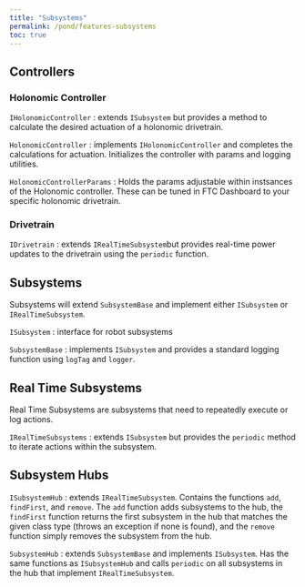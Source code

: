 ```yaml
---
title: "Subsystems"
permalink: /pond/features-subsystems
toc: true
---
```


## Controllers
### Holonomic Controller
`IHolonomicController` : extends `ISubsystem` but provides a method to calculate the desired actuation of a holonomic drivetrain.

`HolonomicController` : implements `IHolonomicController` and completes the calculations for actuation. Initializes the controller with params and logging utilities.

`HolonomicControllerParams` : Holds the params adjustable within instsances of the Holonomic controller. These can be tuned in FTC Dashboard to your specific holonomic drivetrain.

### Drivetrain
`IDrivetrain` : extends `IRealTimeSubsystem`but provides real-time power updates to the drivetrain using the `periodic` function.

## Subsystems
Subsystems will extend `SubsystemBase` and implement either `ISubsystem` or `IRealTimeSubsystem`.

`ISubsystem` : interface for robot subsystems

`SubsystemBase` : implements `ISubsystem` and provides a standard logging function using `logTag` and `logger`.

## Real Time Subsystems
Real Time Subsystems are subsystems that need to repeatedly execute or log actions.

`IRealTimeSubsystems` : extends `ISubsystem` but provides the `periodic` method to iterate actions within the subsystem. 

## Subsystem Hubs
`ISubsystemHub` : extends `IRealTimeSubsystem`. Contains the functions `add`, `findFirst`, and `remove`. The `add` function adds subsystems to the hub, the `findFirst` function returns the first subsystem in the hub that matches the given class type (throws an exception if none is found), and the `remove` function simply removes the subsystem from the hub.

`SubsystemHub` : extends `SubsystemBase` and implements `ISubsystem`. Has the same functions as `ISubsystemHub` and calls `periodic` on all subsystems in the hub that implement `IRealTimeSubsystem`.
